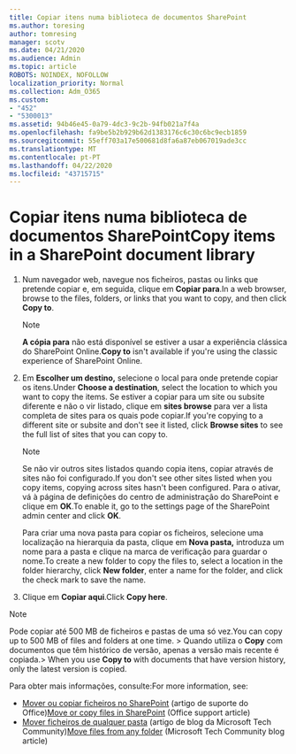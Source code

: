 ```yaml
---
title: Copiar itens numa biblioteca de documentos SharePoint
ms.author: toresing
author: tomresing
manager: scotv
ms.date: 04/21/2020
ms.audience: Admin
ms.topic: article
ROBOTS: NOINDEX, NOFOLLOW
localization_priority: Normal
ms.collection: Adm_O365
ms.custom:
- "452"
- "5300013"
ms.assetid: 94b46e45-0a79-4dc3-9c2b-94fb021a7f4a
ms.openlocfilehash: fa9be5b2b929b62d1383176c6c30c6bc9ecb1859
ms.sourcegitcommit: 55eff703a17e500681d8fa6a87eb067019ade3cc
ms.translationtype: MT
ms.contentlocale: pt-PT
ms.lasthandoff: 04/22/2020
ms.locfileid: "43715715"
---
```

# <a name="copy-items-in-a-sharepoint-document-library"></a><span data-ttu-id="ab6b1-102">Copiar itens numa biblioteca de documentos SharePoint</span><span class="sxs-lookup"><span data-stu-id="ab6b1-102">Copy items in a SharePoint document library</span></span>

1. <span data-ttu-id="ab6b1-103">Num navegador web, navegue nos ficheiros, pastas ou links que pretende copiar e, em seguida, clique em **Copiar para**.</span><span class="sxs-lookup"><span data-stu-id="ab6b1-103">In a web browser, browse to the files, folders, or links that you want to copy, and then click **Copy to**.</span></span>

    > [!NOTE]
    > <span data-ttu-id="ab6b1-104">**A cópia para** não está disponível se estiver a usar a experiência clássica do SharePoint Online.</span><span class="sxs-lookup"><span data-stu-id="ab6b1-104">**Copy to** isn't available if you're using the classic experience of SharePoint Online.</span></span>
  
2. <span data-ttu-id="ab6b1-105">Em **Escolher um destino,** selecione o local para onde pretende copiar os itens.</span><span class="sxs-lookup"><span data-stu-id="ab6b1-105">Under **Choose a destination**, select the location to which you want to copy the items.</span></span> <span data-ttu-id="ab6b1-106">Se estiver a copiar para um site ou subsite diferente e não o vir listado, clique em **sites browse** para ver a lista completa de sites para os quais pode copiar.</span><span class="sxs-lookup"><span data-stu-id="ab6b1-106">If you're copying to a different site or subsite and don't see it listed, click **Browse sites** to see the full list of sites that you can copy to.</span></span>

    > [!NOTE]
    > <span data-ttu-id="ab6b1-107">Se não vir outros sites listados quando copia itens, copiar através de sites não foi configurado.</span><span class="sxs-lookup"><span data-stu-id="ab6b1-107">If you don't see other sites listed when you copy items, copying across sites hasn't been configured.</span></span> <span data-ttu-id="ab6b1-108">Para o ativar, vá à página de definições do centro de administração do SharePoint e clique em **OK**.</span><span class="sxs-lookup"><span data-stu-id="ab6b1-108">To enable it, go to the settings page of the SharePoint admin center and click **OK**.</span></span>
  
    <span data-ttu-id="ab6b1-109">Para criar uma nova pasta para copiar os ficheiros, selecione uma localização na hierarquia da pasta, clique em **Nova pasta,** introduza um nome para a pasta e clique na marca de verificação para guardar o nome.</span><span class="sxs-lookup"><span data-stu-id="ab6b1-109">To create a new folder to copy the files to, select a location in the folder hierarchy, click **New folder**, enter a name for the folder, and click the check mark to save the name.</span></span>

3. <span data-ttu-id="ab6b1-110">Clique em **Copiar aqui**.</span><span class="sxs-lookup"><span data-stu-id="ab6b1-110">Click **Copy here**.</span></span>

> [!NOTE]
> <span data-ttu-id="ab6b1-111">Pode copiar até 500 MB de ficheiros e pastas de uma só vez.</span><span class="sxs-lookup"><span data-stu-id="ab6b1-111">You can copy up to 500 MB of files and folders at one time.</span></span> <span data-ttu-id="ab6b1-112">> Quando utiliza o **Copy** com documentos que têm histórico de versão, apenas a versão mais recente é copiada.</span><span class="sxs-lookup"><span data-stu-id="ab6b1-112">>  When you use **Copy to** with documents that have version history, only the latest version is copied.</span></span>
  
<span data-ttu-id="ab6b1-113">Para obter mais informações, consulte:</span><span class="sxs-lookup"><span data-stu-id="ab6b1-113">For more information, see:</span></span>

 - <span data-ttu-id="ab6b1-114">[Mover ou copiar ficheiros no SharePoint](https://support.office.com/article/move-or-copy-files-in-sharepoint-00e2f483-4df3-46be-a861-1f5f0c1a87bc) (artigo de suporte do Office)</span><span class="sxs-lookup"><span data-stu-id="ab6b1-114">[Move or copy files in SharePoint](https://support.office.com/article/move-or-copy-files-in-sharepoint-00e2f483-4df3-46be-a861-1f5f0c1a87bc) (Office support article)</span></span>
 - <span data-ttu-id="ab6b1-115">[Mover ficheiros de qualquer pasta](https://techcommunity.microsoft.com/t5/Microsoft-SharePoint-Blog/Now-move-files-anywhere-in-Office-365-SharePoint-and-OneDrive/ba-p/146973) (artigo de blog da Microsoft Tech Community)</span><span class="sxs-lookup"><span data-stu-id="ab6b1-115">[Move files from any folder](https://techcommunity.microsoft.com/t5/Microsoft-SharePoint-Blog/Now-move-files-anywhere-in-Office-365-SharePoint-and-OneDrive/ba-p/146973) (Microsoft Tech Community blog article)</span></span>   